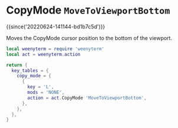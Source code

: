 # CopyMode `MoveToViewportBottom`

{{since('20220624-141144-bd1b7c5d')}}

Moves the CopyMode cursor position to the bottom of the viewport.


```lua
local weenyterm = require 'weenyterm'
local act = weenyterm.action

return {
  key_tables = {
    copy_mode = {
      {
        key = 'L',
        mods = 'NONE',
        action = act.CopyMode 'MoveToViewportBottom',
      },
    },
  },
}
```
